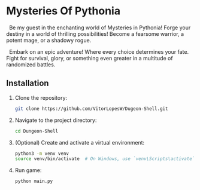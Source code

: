# Mysteries Of Pythonia


<p >
&nbsp; Be my guest in the enchanting world of Mysteries in Pythonia! Forge your destiny in a world of thrilling possibilities!  Become a fearsome warrior, a potent mage, or a shadowy rogue.
</p>
<p>
&nbsp; Embark on an epic adventure! Where every choice determines your fate. Fight for survival, glory, or something even greater in a multitude of randomized battles.
</p>

## Installation
1. Clone the repository:
    ```bash
    git clone https://github.com/VitorLopesW/Dugeon-Shell.git
    ```
2. Navigate to the project directory:
    ```bash
    cd Dungeon-Shell
    ```
3. (Optional) Create and activate a virtual environment:
    ```bash
    python3 -m venv venv
    source venv/bin/activate  # On Windows, use `venv\Scripts\activate`
    ```
4. Run game:
    ```bash
    python main.py
    ```
